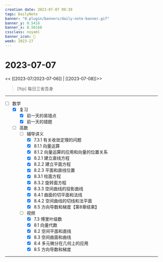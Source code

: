 ```yaml
---
creation date: 2023-07-07 09:39
tags: DailyNote
banner: "0.plugin/banners/daily-note-banner.gif"
banner_y: 0.5416
banner_x: 0.50168
cssclass: noyaml
banner_icon: 💌
week: 2023-27
---
```


# 2023-07-07

<< [[2023-07/2023-07-06]] | [[2023-07-08]]>>


> [!tip] 每日三省吾身
> 

---

- [ ] 数学
	- [x] 复习
		- [x] 前一天的易错点
		- [x] 前一天的错题
	- [ ] 高数
		- [ ] 辅导讲义
			- [x] 7.3.1 有关收敛定理的问题
			- [x] 8.1.1 向量运算
			- [x] 8.1.2 向量运算的应用和向量的位置关系
			- [x] 8.2.1 建立直线方程
			- [x] 8.2.2 建立平面方程
			- [x] 8.2.3 平面和直线位置
			- [x] 8.3.1 柱面方程
			- [x] 8.3.2 旋转面方程
			- [x] 8.3.3 空间曲线的投影曲线
			- [x] 8.4.1 曲面的切平面和法线
			- [x] 8.4.2 空间曲线的切线和法平面
			- [x] 8.5 方向导数和梯度【第8章结束】
		- [ ] 视频
			- [x] 7.3 傅里叶级数
			- [x] 8.1 向量代数
			- [x] 8.2 空间平面和直线
			- [x] 8.3 空间曲面和曲线
			- [x] 8.4 多元微分在几何上的应用
			- [x] 8.5 方向导数和梯度

---


